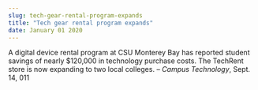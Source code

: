 ```yaml
---
slug: tech-gear-rental-program-expands
title: "Tech gear rental program expands"
date: January 01 2020
---
```


<p>A digital device rental program at CSU Monterey Bay has reported student savings of nearly $120,000 in technology purchase costs. The TechRent store is now expanding to two local colleges. – <em>Campus Technology</em>, Sept. 14, 011
</p>
